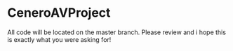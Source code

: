 # CeneroAVProject
All code will be located on the master branch. Please review and i hope this is exactly what you were asking for!
